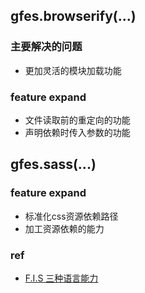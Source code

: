 
## gfes.browserify(...)

### 主要解决的问题
- 更加灵活的模块加载功能

### feature expand
- 文件读取前的重定向的功能
- 声明依赖时传入参数的功能

## gfes.sass(...)
### feature expand
- 标准化css资源依赖路径
- 加工资源依赖的能力

### ref
- [F.I.S 三种语言能力](https://github.com/fex-team/fis/wiki/%E4%B8%89%E7%A7%8D%E8%AF%AD%E8%A8%80%E8%83%BD%E5%8A%9B)